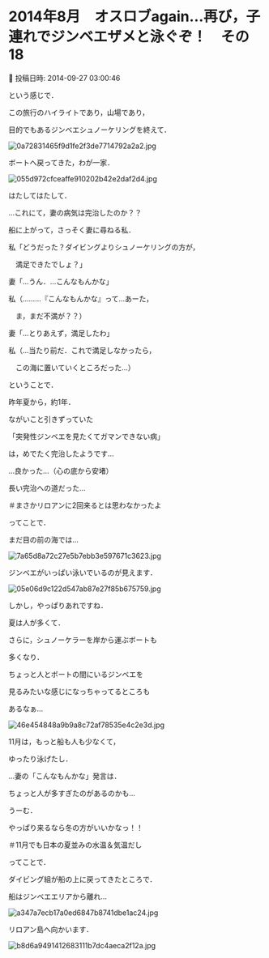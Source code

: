 # 2014年8月　オスロブagain…再び，子連れでジンベエザメと泳ぐぞ！　その18

📅 投稿日時: 2014-09-27 03:00:46

という感じで．





この旅行のハイライトであり，山場であり，


目的でもあるジンベエシュノーケリングを終えて．




![0a72831465f9d1fe2f3de7714792a2a2.jpg](images/0a72831465f9d1fe2f3de7714792a2a2.jpg)







ボートへ戻ってきた，わが一家．




![055d972cfceaffe910202b42e2daf2d4.jpg](images/055d972cfceaffe910202b42e2daf2d4.jpg)







はたしてはたして．


…これにて，妻の病気は完治したのか？？





船に上がって，さっそく妻に尋ねる私．





私「どうだった？ダイビングよりシュノーケリングの方が，


　満足できたでしょ？」





妻「…うん．…こんなもんかな」





私（………『こんなもんかな』って…あーた，


　ま，まだ不満が？？）





妻「…とりあえず，満足したわ」





私（…当たり前だ．これで満足しなかったら，


　この海に置いていくところだった…）





ということで．


昨年夏から，約1年．


ながいこと引きずっていた


「突発性ジンベエを見たくてガマンできない病」


は，めでたく完治したようです…





…良かった…（心の底から安堵）


長い完治への道だった…


＃まさかリロアンに2回来るとは思わなかったよ





ってことで．


まだ目の前の海では…




![7a65d8a72c27e5b7ebb3e597671c3623.jpg](images/7a65d8a72c27e5b7ebb3e597671c3623.jpg)




ジンベエがいっぱい泳いでいるのが見えます．




![05e06d9c122d547ab87e27f85b675759.jpg](images/05e06d9c122d547ab87e27f85b675759.jpg)







しかし，やっぱりあれですね．


夏は人が多くて．


さらに，シュノーケラーを岸から運ぶボートも


多くなり．


ちょっと人とボートの間にいるジンベエを


見るみたいな感じになっちゃってるところも


あるなぁ…




![46e454848a9b9a8c72af78535e4c2e3d.jpg](images/46e454848a9b9a8c72af78535e4c2e3d.jpg)




11月は，もっと船も人も少なくて，


ゆったり泳げたし．


…妻の「こんなもんかな」発言は．


ちょっと人が多すぎたのがあるのかも…





うーむ．


やっぱり来るなら冬の方がいいかなっ！！


＃11月でも日本の夏並みの水温＆気温だし





ってことで．


ダイビング組が船の上に戻ってきたところで．


船はジンベエエリアから離れ…




![a347a7ecb17a0ed6847b8741dbe1ac24.jpg](images/a347a7ecb17a0ed6847b8741dbe1ac24.jpg)







リロアン島へ向かいます．




![b8d6a9491412683111b7dc4aeca2f12a.jpg](images/b8d6a9491412683111b7dc4aeca2f12a.jpg)
